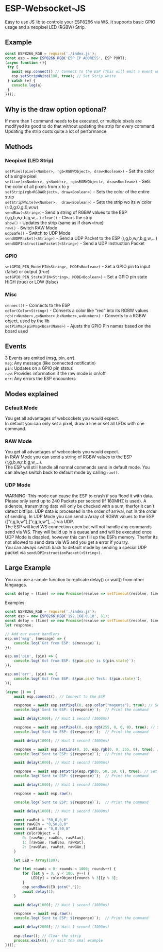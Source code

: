 # ESP-Websocket-JS
Easy to use JS lib to controle your ESP8266 via WS.
It supports basic GPIO usage and a neopixel LED (RGBW) Strip.

## Example
```js
const ESP8266_RGB = require('./index.js');
const esp = new ESP8266_RGB('ESP IP ADDRESS', ESP PORT);
(async function (){
 try {
   await esp.connect() // Connect to the ESP (This will emit a event when connected)
   esp.setStripWhite(100, true); // Set Strip white
 } catch (e) {
   console.log(e)
 }
})();
```
## Why is the draw option optional?
If more than 1 command needs to be executed, or multiple pixels are modifyed its good to do that without updating the strip for every command.
Updating the strip costs quite a lot of performance.

## Methods  
### Neopixel (LED Strip)  
`setPixel(pixel<Number>, rgb<RGBWObject>, draw<Boolean>)` - Set the color of a single pixel  
`setLine(x<Number>, y<Number>, rgb<RGBWObject>, draw<Boolean>)` - Sets the color of all pixels from x to y  
`setStrip(rgb<RGBWObject>, draw<Boolean>)` - Sets the color of the entire strip  
`setStripWhite(w<Number>,  draw<Boolean>)` - Sets the strip wo its w color (r:0,g:0,g:0,w:w)  
`sendRaw(<String>)`- Send a string of RGBW values to the ESP (r,g,b,w,r,b,g,w,...)
`clear()` - Clears the strip   
`show()` - Updates the strip (same as if draw=true)  
`raw()` - Switch RAW Mode  
`udpSafe()` - Switch to UDP Mode  
`sendUDPPacket(<String>)` - Send a UDP Packet to the ESP (r,g,b,w,r,b,g,w,...)  
`sendUDPInstructionPacket(<String>)` - Send a UDP Instruction Packet  
### GPIO  
`setGPIO_PIN_Mode(PIN<String>, MODE<Boolean>)` - Set a GPIO pin to input (false) or output (true)  
`setGPIO_PIN_State(PIN<String>, MODE<Boolean>)` - Set a GPIO pin state HIGH (true) or LOW (false)  
### Misc  
`connect()` - Connects to the ESP  
`color(Color<String>)` - Converts a color like "red" into its RGBW values  
`rgb(r<Number>,g<Number>,b<Number>,w<Number>)` - Converts to a RGBW object, used by the lib  
`setPinMap(pinMap<BoardName>)` - Ajusts the GPIO Pin names based on the board used  

## Events
3 Events are emited (msg, pin, err).  
`msg`: Any message (like connected notificatin)  
`pin`: Updates on a GPIO pin status  
`raw`: Provides information if the raw mode is on/off  
`err`: Any errors the ESP encounters  

## Modes explained
### Default Mode
You get all advantages of webcockets you would expect.  
In default you can only set a pixel, draw a line or set all LEDs with one command.
### RAW Mode
You get all advantages of webcockets you would expect.  
In RAW Mode you can send a string of RGBW values to the ESP (r,g,b,w,r,b,g,w,...).  
The ESP will still handle all normal commands send in default mode.
You can always switch back to default mode by calling `raw()`.  
### UDP Mode
WARNING: This mode can cause the ESP to crash if you flood it with data. Please only send up to 240 Packets per second (If 160MHZ is used). A sidenote, transmitting data will only be checked with a sum, therfor it can´t detect bitflips. UDP data is processed in the order of arrival, not in the order of sending.
In UDP Mode you can send a Array of RGBW values to the ESP (["r,g,b,w"],["r,g,b,w"],...) via UDP.  
The ESP will keel WS connection open but will not handle any commands send via WS. They will build up in a queue and and will be executed once UDP Mode is disabled, however this can fill up the ESPs memory. Therfor its not allowed to send data via WS and you get a error if you try.  
You can always switch back to default mode by sending a special UDP packet via `sendUDPInstructionPacket(<String>)`.

## Large Example
You can use a simple function to replicate delay() or wait() from other languages.
```js
const delay = (time) => new Promise(resolve => setTimeout(resolve, time));
```
Examples:
```js
const ESP8266_RGB = require('./index.js');
const esp = new ESP8266_RGB('192.168.0.10', 81);
const delay = (time) => new Promise(resolve => setTimeout(resolve, time));
let response;

// Add our event handlers
esp.on('msg', (message) => {
    console.log(`Got from ESP: ${message}`);
});

esp.on('pin', (pin) => {
    console.log(`Got from ESP: ${pin.pin} is ${pin.state}`);
});

esp.on('err', (pin) => {
    console.log(`Got from ESP: ${pin.pin} Test: ${pin.state}`);
});

(async () => {
    await esp.connect(); // Connect to the ESP

    response = await esp.setPixel(0, esp.color("magenta"), true); // Set a pixel to magenta. The function returns the command executed
    console.log(`Sent to ESP: ${response}`);  // Print the command

    await delay(1000); // Wait 1 second (1000ms)

    response = await esp.setPixel(0, esp.rgb(255, 0, 0, 0), true); // Set a pixel to red (255,0,0,0. The function returns the command executed
    console.log(`Sent to ESP: ${response}`);  // Print the command

    await delay(1000); // Wait 1 second (1000ms)

    response = await esp.setLine(0, 10, esp.rgb(0, 0, 255, 0), true); // Set pixel 0-10 to blue.The function returns the command executed
    console.log(`Sent to ESP: ${response}`);  // Print the command

    await delay(1000); // Wait 1 second (1000ms)

    response = await esp.setStrip(esp.rgb(0, 50, 50, 0), true); // Set the entire strip to cyan.The function returns the command executed
    console.log(`Sent to ESP: ${response}`);  // Print the command

    await delay(1000); // Wait 1 second (1000ms)

    response = await esp.raw();

    console.log(`Sent to ESP: ${response}`);  // Print the command

    await delay(1000); // Wait 1 second (1000ms)

    const rawRot = "50,0,0,0"
    const rawGün = "0,50,0,0"
    const rawBlau = "0,0,50,0"
    const colorObject = {
        0: [rawRot, rawGün, rawBlau],
        1: [rawGün, rawBlau, rawRot],
        2: [rawBlau, rawRot, rawGün,]
    }

    let LED = Array(100);

    for (let rounds = 0; rounds < 1000; rounds++) {
        for (let y = 0; y < 100; y++) {
            LED[y] = colorObject[rounds % 3][y % 3];
        }
        esp.sendRaw(LED.join(","));
        await delay(1);
    }

    await delay(1000); // Wait 1 second (1000ms)

    response = await esp.raw();
    console.log(`Sent to ESP: ${response}`);  // Print the command

    await delay(2000); // Wait 1 second (1000ms)
    
    esp.clear(); // Clear the strip
    process.exit(0); // Exit the smal example
})();
```
